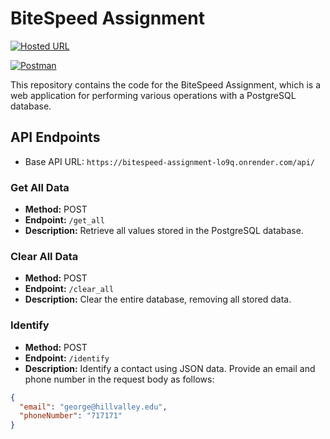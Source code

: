 # BiteSpeed Assignment

[![Hosted URL](https://img.shields.io/badge/Hosted%20URL-bitespeed--assignment--lo9q.onrender.com-blue.svg)](https://bitespeed-assignment-lo9q.onrender.com)

[![Postman](https://img.shields.io/badge/Postman-Run%20in%20Postman-orange.svg)](https://www.postman.com/payload-operator-23565686/workspace/bitespeed-assignment/collection/22904553-659d4ec3-6b29-4316-95b2-4a2c7db487eb?action=share&creator=22904553)

This repository contains the code for the BiteSpeed Assignment, which is a web application for performing various operations with a PostgreSQL database.

## API Endpoints

- Base API URL: `https://bitespeed-assignment-lo9q.onrender.com/api/`

### Get All Data

- **Method:** POST
- **Endpoint:** `/get_all`
- **Description:** Retrieve all values stored in the PostgreSQL database.

### Clear All Data

- **Method:** POST
- **Endpoint:** `/clear_all`
- **Description:** Clear the entire database, removing all stored data.

### Identify

- **Method:** POST
- **Endpoint:** `/identify`
- **Description:** Identify a contact using JSON data. Provide an email and phone number in the request body as follows:

```json
{
  "email": "george@hillvalley.edu",
  "phoneNumber": "717171"
}
